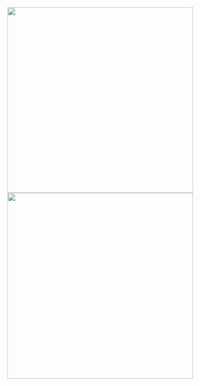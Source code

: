 

<!--
**eliuabdiel/eliuabdiel** is a ✨ _special_ ✨ repository because its `README.md` (this file) appears on your GitHub profile.

Here are some ideas to get you started:

- 🔭 I’m currently working on ...
- 🌱 I’m currently learning ...
- 👯 I’m looking to collaborate on ...
- 🤔 I’m looking for help with ...
- 💬 Ask me about ...
- 📫 How to reach me: ...
- 😄 Pronouns: ...
- ⚡ Fun fact: ...
-->

<div>
  <img align="center" style="width:425px;" src="https://github-readme-stats.vercel.app/api?username=eliuabdiel&show_icons=true&theme=radical">
  <img align="center" style="width:425px;"src="https://github-readme-stats.vercel.app/api/top-langs/?username=eliuabdiel&layout=compact&theme=radical">
</div>


